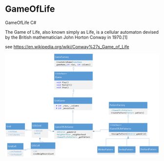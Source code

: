 # GameOfLife

GameOfLife C#

The Game of Life, also known simply as Life, is a cellular automaton devised by the British mathematician John Horton Conway in 1970.[1]

see https://en.wikipedia.org/wiki/Conway%27s_Game_of_Life


![Game Of Life Class Diagram](https://github.com/superchip/GameOfLife/blob/master/GameOfLife/gol_classdiagram.png)
